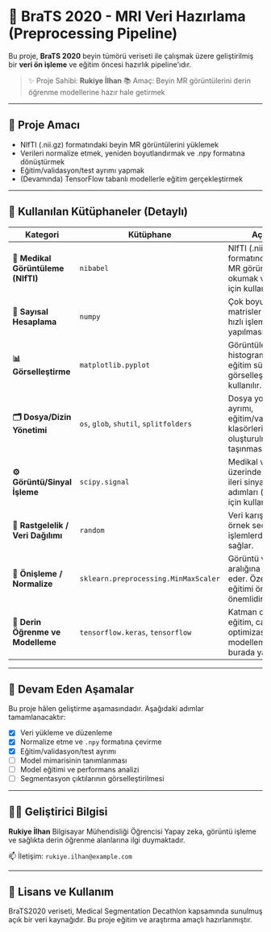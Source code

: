 # 🧠 BraTS 2020 - MRI Veri Hazırlama (Preprocessing Pipeline)

Bu proje, **BraTS 2020** beyin tümörü veriseti ile çalışmak üzere geliştirilmiş bir **veri ön işleme** ve eğitim öncesi hazırlık pipeline'ıdır.

> ✨ Proje Sahibi: **Rukiye İlhan**
> 📚 Amaç: Beyin MR görüntülerini derin öğrenme modellerine hazır hale getirmek

---

## 🎯 Proje Amacı

* NIfTI (.nii.gz) formatındaki beyin MR görüntülerini yüklemek
* Verileri normalize etmek, yeniden boyutlandırmak ve .npy formatına dönüştürmek
* Eğitim/validasyon/test ayrımı yapmak
* (Devamında) TensorFlow tabanlı modellerle eğitim gerçekleştirmek


---

## 🧰 Kullanılan Kütüphaneler (Detaylı)

| Kategori                           | Kütüphane                              | Açıklama                                                                                                 |
| ---------------------------------- | -------------------------------------- | -------------------------------------------------------------------------------------------------------- |
| **🧠 Medikal Görüntüleme (NIfTI)** | `nibabel`                              | NIfTI (.nii.gz) formatındaki beyin MR görüntülerini okumak ve yazmak için kullanılır.                    |
| **🔢 Sayısal Hesaplama**           | `numpy`                                | Çok boyutlu diziler ve matrisler üzerinde hızlı işlemler yapılmasını sağlar.                             |
| **📊 Görselleştirme**              | `matplotlib.pyplot`                    | Görüntüleri, histogramları veya eğitim sürecini görselleştirmek için kullanılır.                         |
| **🗂️ Dosya/Dizin Yönetimi**       | `os`, `glob`, `shutil`, `splitfolders` | Dosya yolları, klasör ayrımı, eğitim/validasyon/test klasörlerinin oluşturulması ve taşınması işlemleri. |
| **⚙️ Görüntü/Sinyal İşleme**       | `scipy.signal`                         | Medikal veriler üzerinde filtreleme ve ileri sinyal işleme adımları (opsiyonel) için kullanılır.         |
| **🎲 Rastgelelik / Veri Dağılımı** | `random`                               | Veri karıştırma veya örnek seçimi gibi işlemlerde rastgelelik sağlar.                                    |
| **🧪 Önişleme / Normalize**        | `sklearn.preprocessing.MinMaxScaler`   | Görüntü verilerini 0–1 aralığına normalize eder. Özellikle model eğitimi öncesinde önemlidir.            |
| **🧠 Derin Öğrenme ve Modelleme**  | `tensorflow.keras`, `tensorflow`       | Katman oluşturma, eğitim, callback, optimizasyon gibi tüm modelleme süreci burada yapılır.               |

---

## 🔄 Devam Eden Aşamalar

Bu proje hâlen geliştirme aşamasındadır. Aşağıdaki adımlar tamamlanacaktır:

* [x] Veri yükleme ve düzenleme
* [x] Normalize etme ve `.npy` formatına çevirme
* [x] Eğitim/validasyon/test ayrımı
* [ ] Model mimarisinin tanımlanması
* [ ] Model eğitimi ve performans analizi
* [ ] Segmentasyon çıktılarının görselleştirilmesi

---

## 👩‍💻 Geliştirici Bilgisi

**Rukiye İlhan**
Bilgisayar Mühendisliği Öğrencisi
Yapay zeka, görüntü işleme ve sağlıkta derin öğrenme alanlarına ilgi duymaktadır.

📫 İletişim: `rukiye.ilhan@example.com`

---

## 📜 Lisans ve Kullanım

BraTS2020 veriseti, Medical Segmentation Decathlon kapsamında sunulmuş açık bir veri kaynağıdır. Bu proje eğitim ve araştırma amaçlı hazırlanmıştır.
